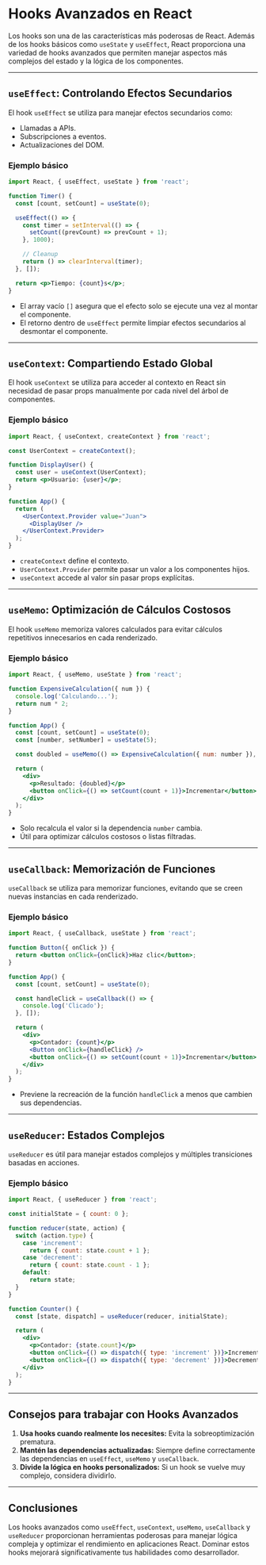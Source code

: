 # Hooks Avanzados en React

Los hooks son una de las características más poderosas de React. Además de los hooks básicos como `useState` y `useEffect`, React proporciona una variedad de hooks avanzados que permiten manejar aspectos más complejos del estado y la lógica de los componentes.

---

## `useEffect`: Controlando Efectos Secundarios

El hook `useEffect` se utiliza para manejar efectos secundarios como:

- Llamadas a APIs.
- Subscripciones a eventos.
- Actualizaciones del DOM.

### Ejemplo básico

```jsx
import React, { useEffect, useState } from 'react';

function Timer() {
  const [count, setCount] = useState(0);

  useEffect(() => {
    const timer = setInterval(() => {
      setCount((prevCount) => prevCount + 1);
    }, 1000);

    // Cleanup
    return () => clearInterval(timer);
  }, []);

  return <p>Tiempo: {count}s</p>;
}
```

- El array vacío `[]` asegura que el efecto solo se ejecute una vez al montar el componente.
- El retorno dentro de `useEffect` permite limpiar efectos secundarios al desmontar el componente.

---

## `useContext`: Compartiendo Estado Global

El hook `useContext` se utiliza para acceder al contexto en React sin necesidad de pasar props manualmente por cada nivel del árbol de componentes.

### Ejemplo básico

```jsx
import React, { useContext, createContext } from 'react';

const UserContext = createContext();

function DisplayUser() {
  const user = useContext(UserContext);
  return <p>Usuario: {user}</p>;
}

function App() {
  return (
    <UserContext.Provider value="Juan">
      <DisplayUser />
    </UserContext.Provider>
  );
}
```

- `createContext` define el contexto.
- `UserContext.Provider` permite pasar un valor a los componentes hijos.
- `useContext` accede al valor sin pasar props explícitas.

---

## `useMemo`: Optimización de Cálculos Costosos

El hook `useMemo` memoriza valores calculados para evitar cálculos repetitivos innecesarios en cada renderizado.

### Ejemplo básico

```jsx
import React, { useMemo, useState } from 'react';

function ExpensiveCalculation({ num }) {
  console.log('Calculando...');
  return num * 2;
}

function App() {
  const [count, setCount] = useState(0);
  const [number, setNumber] = useState(5);

  const doubled = useMemo(() => ExpensiveCalculation({ num: number }), [number]);

  return (
    <div>
      <p>Resultado: {doubled}</p>
      <button onClick={() => setCount(count + 1)}>Incrementar</button>
    </div>
  );
}
```

- Solo recalcula el valor si la dependencia `number` cambia.
- Útil para optimizar cálculos costosos o listas filtradas.

---

## `useCallback`: Memorización de Funciones

`useCallback` se utiliza para memorizar funciones, evitando que se creen nuevas instancias en cada renderizado.

### Ejemplo básico

```jsx
import React, { useCallback, useState } from 'react';

function Button({ onClick }) {
  return <button onClick={onClick}>Haz clic</button>;
}

function App() {
  const [count, setCount] = useState(0);

  const handleClick = useCallback(() => {
    console.log('Clicado');
  }, []);

  return (
    <div>
      <p>Contador: {count}</p>
      <Button onClick={handleClick} />
      <button onClick={() => setCount(count + 1)}>Incrementar</button>
    </div>
  );
}
```

- Previene la recreación de la función `handleClick` a menos que cambien sus dependencias.

---

## `useReducer`: Estados Complejos

`useReducer` es útil para manejar estados complejos y múltiples transiciones basadas en acciones.

### Ejemplo básico

```jsx
import React, { useReducer } from 'react';

const initialState = { count: 0 };

function reducer(state, action) {
  switch (action.type) {
    case 'increment':
      return { count: state.count + 1 };
    case 'decrement':
      return { count: state.count - 1 };
    default:
      return state;
  }
}

function Counter() {
  const [state, dispatch] = useReducer(reducer, initialState);

  return (
    <div>
      <p>Contador: {state.count}</p>
      <button onClick={() => dispatch({ type: 'increment' })}>Incrementar</button>
      <button onClick={() => dispatch({ type: 'decrement' })}>Decrementar</button>
    </div>
  );
}
```

---

## Consejos para trabajar con Hooks Avanzados

1. **Usa hooks cuando realmente los necesites:** Evita la sobreoptimización prematura.
2. **Mantén las dependencias actualizadas:** Siempre define correctamente las dependencias en `useEffect`, `useMemo` y `useCallback`.
3. **Divide la lógica en hooks personalizados:** Si un hook se vuelve muy complejo, considera dividirlo.

---

## Conclusiones

Los hooks avanzados como `useEffect`, `useContext`, `useMemo`, `useCallback` y `useReducer` proporcionan herramientas poderosas para manejar lógica compleja y optimizar el rendimiento en aplicaciones React. Dominar estos hooks mejorará significativamente tus habilidades como desarrollador.
